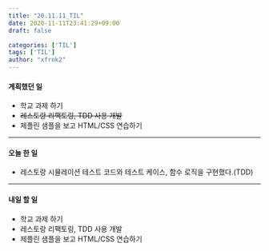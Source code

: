```yaml
---
title: "20.11.11_TIL"
date: 2020-11-11T23:41:29+09:00
draft: false

categories: ['TIL']
tags: ['TIL']
author: "xfrnk2"
---
```

#### 계획했던 일
+ 학교 과제 하기
+ ~~레스토랑 리팩토링, TDD 사용 개발~~
+ 제플린 샘플을 보고 HTML/CSS 연습하기
---
#### 오늘 한 일
+ 레스토랑 시뮬레이션 테스트 코드와 테스트 케이스, 함수 로직을 구현했다.(TDD)
---   
#### 내일 할 일 
+ 학교 과제 하기
+ 레스토랑 리팩토링, TDD 사용 개발
+ 제플린 샘플을 보고 HTML/CSS 연습하기